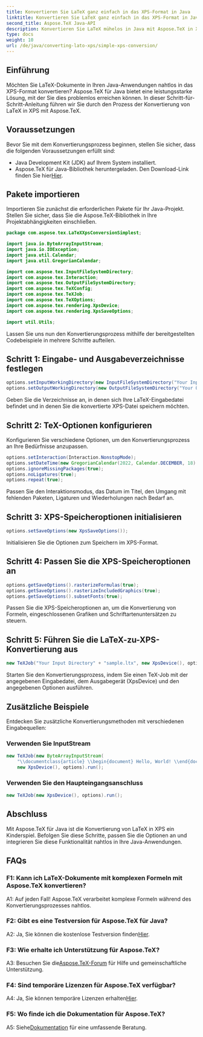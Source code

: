 ```yaml
---
title: Konvertieren Sie LaTeX ganz einfach in das XPS-Format in Java
linktitle: Konvertieren Sie LaTeX ganz einfach in das XPS-Format in Java
second_title: Aspose.TeX Java-API
description: Konvertieren Sie LaTeX mühelos in Java mit Aspose.TeX in XPS. Befolgen Sie unsere Schritt-für-Schritt-Anleitung für eine nahtlose Integration.
type: docs
weight: 10
url: /de/java/converting-lato-xps/simple-xps-conversion/
---
```

## Einführung

Möchten Sie LaTeX-Dokumente in Ihren Java-Anwendungen nahtlos in das XPS-Format konvertieren? Aspose.TeX für Java bietet eine leistungsstarke Lösung, mit der Sie dies problemlos erreichen können. In dieser Schritt-für-Schritt-Anleitung führen wir Sie durch den Prozess der Konvertierung von LaTeX in XPS mit Aspose.TeX.

## Voraussetzungen

Bevor Sie mit dem Konvertierungsprozess beginnen, stellen Sie sicher, dass die folgenden Voraussetzungen erfüllt sind:

- Java Development Kit (JDK) auf Ihrem System installiert.
-  Aspose.TeX für Java-Bibliothek heruntergeladen. Den Download-Link finden Sie hier[Hier](https://releases.aspose.com/tex/java/).

## Pakete importieren

Importieren Sie zunächst die erforderlichen Pakete für Ihr Java-Projekt. Stellen Sie sicher, dass Sie die Aspose.TeX-Bibliothek in Ihre Projektabhängigkeiten einschließen.

```java
package com.aspose.tex.LaTeXXpsConversionSimplest;

import java.io.ByteArrayInputStream;
import java.io.IOException;
import java.util.Calendar;
import java.util.GregorianCalendar;

import com.aspose.tex.InputFileSystemDirectory;
import com.aspose.tex.Interaction;
import com.aspose.tex.OutputFileSystemDirectory;
import com.aspose.tex.TeXConfig;
import com.aspose.tex.TeXJob;
import com.aspose.tex.TeXOptions;
import com.aspose.tex.rendering.XpsDevice;
import com.aspose.tex.rendering.XpsSaveOptions;

import util.Utils;
```

Lassen Sie uns nun den Konvertierungsprozess mithilfe der bereitgestellten Codebeispiele in mehrere Schritte aufteilen.

## Schritt 1: Eingabe- und Ausgabeverzeichnisse festlegen

```java
options.setInputWorkingDirectory(new InputFileSystemDirectory("Your Input Directory"));
options.setOutputWorkingDirectory(new OutputFileSystemDirectory("Your Output Directory"));
```

Geben Sie die Verzeichnisse an, in denen sich Ihre LaTeX-Eingabedatei befindet und in denen Sie die konvertierte XPS-Datei speichern möchten.

## Schritt 2: TeX-Optionen konfigurieren

Konfigurieren Sie verschiedene Optionen, um den Konvertierungsprozess an Ihre Bedürfnisse anzupassen.

```java
options.setInteraction(Interaction.NonstopMode);
options.setDateTime(new GregorianCalendar(2022, Calendar.DECEMBER, 18).getTime());
options.ignoreMissingPackages(true);
options.noLigatures(true);
options.repeat(true);
```

Passen Sie den Interaktionsmodus, das Datum im Titel, den Umgang mit fehlenden Paketen, Ligaturen und Wiederholungen nach Bedarf an.

## Schritt 3: XPS-Speicheroptionen initialisieren

```java
options.setSaveOptions(new XpsSaveOptions());
```

Initialisieren Sie die Optionen zum Speichern im XPS-Format.

## Schritt 4: Passen Sie die XPS-Speicheroptionen an

```java
options.getSaveOptions().rasterizeFormulas(true);
options.getSaveOptions().rasterizeIncludedGraphics(true);
options.getSaveOptions().subsetFonts(true);
```

Passen Sie die XPS-Speicheroptionen an, um die Konvertierung von Formeln, eingeschlossenen Grafiken und Schriftartenuntersätzen zu steuern.

## Schritt 5: Führen Sie die LaTeX-zu-XPS-Konvertierung aus

```java
new TeXJob("Your Input Directory" + "sample.ltx", new XpsDevice(), options).run();
```

Starten Sie den Konvertierungsprozess, indem Sie einen TeX-Job mit der angegebenen Eingabedatei, dem Ausgabegerät (XpsDevice) und den angegebenen Optionen ausführen.

## Zusätzliche Beispiele

Entdecken Sie zusätzliche Konvertierungsmethoden mit verschiedenen Eingabequellen:

### Verwenden Sie InputStream

```java
new TeXJob(new ByteArrayInputStream(
    "\\documentclass{article} \\begin{document} Hello, World! \\end{document}".getBytes("ASCII")),
    new XpsDevice(), options).run();
```

### Verwenden Sie den Haupteingangsanschluss

```java
new TeXJob(new XpsDevice(), options).run();
```

## Abschluss

Mit Aspose.TeX für Java ist die Konvertierung von LaTeX in XPS ein Kinderspiel. Befolgen Sie diese Schritte, passen Sie die Optionen an und integrieren Sie diese Funktionalität nahtlos in Ihre Java-Anwendungen.

## FAQs

### F1: Kann ich LaTeX-Dokumente mit komplexen Formeln mit Aspose.TeX konvertieren?

A1: Auf jeden Fall! Aspose.TeX verarbeitet komplexe Formeln während des Konvertierungsprozesses nahtlos.

### F2: Gibt es eine Testversion für Aspose.TeX für Java?

 A2: Ja, Sie können die kostenlose Testversion finden[Hier](https://releases.aspose.com/).

### F3: Wie erhalte ich Unterstützung für Aspose.TeX?

 A3: Besuchen Sie die[Aspose.TeX-Forum](https://forum.aspose.com/c/tex/47) für Hilfe und gemeinschaftliche Unterstützung.

### F4: Sind temporäre Lizenzen für Aspose.TeX verfügbar?

 A4: Ja, Sie können temporäre Lizenzen erhalten[Hier](https://purchase.aspose.com/temporary-license/).

### F5: Wo finde ich die Dokumentation für Aspose.TeX?

 A5: Siehe[Dokumentation](https://reference.aspose.com/tex/java/) für eine umfassende Beratung.